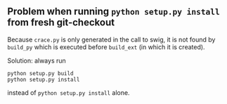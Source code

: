 Problem when running `python setup.py install` from fresh git-checkout
----------------------------------------------------------------------

Because `crace.py` is only generated in the call to swig, it is not
found by `build_py` which is executed before `build_ext` (in which it
is created).

Solution: always run

    python setup.py build
	python setup.py install

instead of `python setup.py install` alone.
